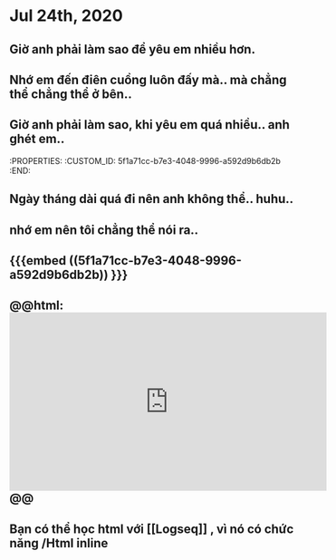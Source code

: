 # Jul 24th, 2020
##
## Giờ anh phải làm sao để yêu em nhiều hơn.
## Nhớ em đến điên cuồng luôn đấy mà.. mà chẳng thể chẳng thể ở bên..
## Giờ anh phải làm sao, khi yêu em quá nhiều.. anh ghét em..
   :PROPERTIES:
   :CUSTOM_ID: 5f1a71cc-b7e3-4048-9996-a592d9b6db2b
   :END:
## Ngày tháng dài quá đi nên anh không thể.. huhu..
## nhớ em nên tôi chẳng thể nói ra..
## {{{embed ((5f1a71cc-b7e3-4048-9996-a592d9b6db2b)) }}}
## @@html: <iframe width="560" height="315" src="https://www.youtube.com/embed/hMAAILpwY4w" frameborder="0" allow="accelerometer; autoplay; encrypted-media; gyroscope; picture-in-picture" allowfullscreen></iframe>@@
## Bạn có thể học html với [[Logseq]] , vì nó có chức năng /Html inline
